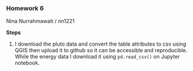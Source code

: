 ### Homework 6
Nina Nurrahmawati / nn1221

**Steps**
1. I download the pluto data and convert the table attributes to csv using QGIS then upload it to github so it can be accessible and reproducible. While the energy data I download it using `pd.read_csv()` on Jupyter notebook.
